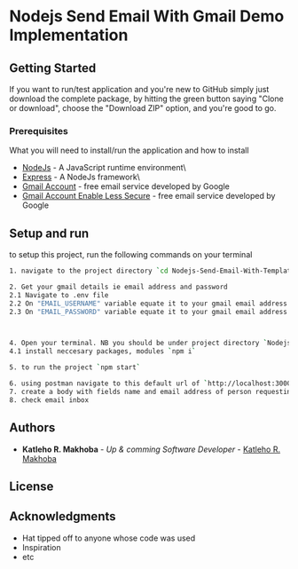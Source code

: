 # Nodejs Send Email With Gmail Demo Implementation


## Getting Started

 If you want to run/test application and you're new to GitHub simply just download the complete package, by hitting the green button saying "Clone or download", choose the "Download ZIP" option, and you're good to go.

### Prerequisites

What you will need to install/run the application and how to install 

* [NodeJs](https://nodejs.org/en/) - A JavaScript runtime environment\
* [Express](https://expressjs.com/) - A NodeJs framework\
* [Gmail Account](https://gmail.com/) -  free email service developed by Google
* [Gmail Account Enable Less Secure](https://myaccount.google.com/lesssecureapps) -  free email service developed by Google


## Setup and run
to setup this project, run the following commands on your terminal
```bash
1. navigate to the project directory `cd Nodejs-Send-Email-With-Template`

2. Get your gmail details ie email address and password 
2.1 Navigate to .env file
2.2 On "EMAIL_USERNAME" variable equate it to your gmail email address
2.3 On "EMAIL_PASSWORD" variable equate it to your gmail email address **password**



4. Open your terminal. NB you should be under project directory `Nodejs-Send-Email-With-Template`
4.1 install neccesary packages, modules `npm i`

5. to run the project `npm start`

6. using postman navigate to this default url of `http://localhost:3000/api/v1/email` to start testing
7. create a body with fields name and email address of person requesting email. NB: POST REQEUST
8. check email inbox
```

## Authors

* **Katleho R. Makhoba** - *Up & comming Software Developer* - [Katleho R. Makhoba](http://katlehormakhoba.com)


## License


## Acknowledgments

* Hat tipped off to anyone whose code was used
* Inspiration
* etc
